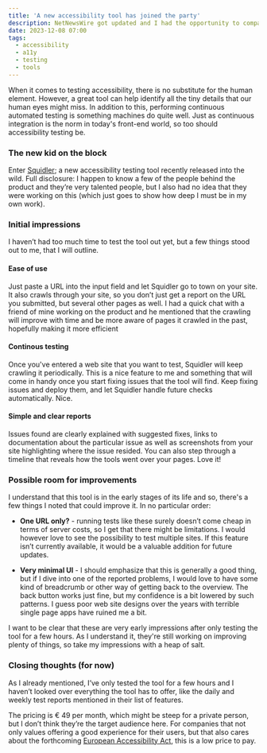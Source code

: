 ```yaml
---
title: 'A new accessibility tool has joined the party'
description: NetNewsWire got updated and I had the opportunity to compare the UI
date: 2023-12-08 07:00
tags:
  - accessibility
  - a11y
  - testing
  - tools
---
```


When it comes to testing accessibility, there is no substitute for the human element. However, a great tool can help identify all the tiny details that our human eyes might miss. In addition to this, performing continuous automated testing is something machines do quite well. Just as continuous integration is the norm in today's front-end world, so too should accessibility testing be.

### The new kid on the block

Enter [Squidler](https://squidler.io); a new accessibility testing tool recently released into the wild. Full disclosure: I happen to know a few of the people behind the product and they’re very talented people, but I also had no idea that they were working on this (which just goes to show how deep I must be in my own work).

### Initial impressions

I haven’t had too much time to test the tool out yet, but a few things stood out to me, that I will outline.

#### Ease of use

Just paste a URL into the input field and let Squidler go to town on your site. It also crawls through your site, so you don’t just get a report on the URL you submitted, but several other pages as well. I had a quick chat with a friend of mine working on the product and he mentioned that the crawling will improve with time and be more aware of pages it crawled in the past, hopefully making it more efficient

#### Continous testing

Once you've entered a web site that you want to test, Squidler will keep crawling it periodically. This is a nice feature to me and something that will come in handy once you start fixing issues that the tool will find. Keep fixing issues and deploy them, and let Squidler handle future checks automatically. Nice.

#### Simple and clear reports

Issues found are clearly explained with suggested fixes, links to documentation about the particular issue as well as screenshots from your site highlighting where the issue resided. You can also step through a timeline that reveals how the tools went over your pages. Love it!

### Possible room for improvements

I understand that this tool is in the early stages of its life and so, there's a few things I noted that could improve it. In no particular order:

* **One URL only?** - running tests like these surely doesn’t come cheap in terms of server costs, so I get that there might be limitations. I would however love to see the possibility to test multiple sites. If this feature isn’t currently available, it would be a valuable addition for future updates.

* **Very minimal UI** - I should emphasize that this is generally a good thing, but if I dive into one of the reported problems, I would love to have some kind of breadcrumb or other way of getting back to the overview. The back button works just fine, but my confidence is a bit lowered by such patterns. I guess poor web site designs over the years with terrible single page apps have ruined me a bit.

I want to be clear that these are very early impressions after only testing the tool for a few hours. As I understand it, they're still working on improving plenty of things, so take my impressions with a heap of salt.

### Closing thoughts (for now)

As I already mentioned, I’ve only tested the tool for a few hours and I haven’t looked over everything the tool has to offer, like the daily and weekly test reports mentioned in their list of features.

The pricing is € 49 per month, which might be steep for a private person, but I don’t think they’re the target audience here. For companies that not only values offering a good experience for their users, but that also cares about the forthcoming [European Accessibility Act](https://ec.europa.eu/social/main.jsp?catId=1202), this is a low price to pay.
